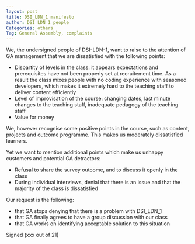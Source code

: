 ```yaml
---
layout: post
title: DSI_LDN_1 manifesto
author: DSI_LDN_1 people
Categories: others
Tag: General Assembly, complaints
---
```


We, the undersigned people of DSI-LDN-1, want to raise to the attention of GA management that we are dissatisfied with the following points:

- Dispartity of levels in the class: it appears expectations and prerequisites have not been properly set at recruitement time. As a result the class mixes people with no coding experience with seasoned developers, which makes it extremely hard to the teaching staff to deliver content efficiently
- Level of improvisation of the course: changing dates, last minute changes to the teaching staff, inadequate pedagogy of the teaching staff
- Value for money

We, however recognise some positive points in the course, such as content, projects and outcome programme.
This makes us moderately dissatisfied learners.

Yet we want to mention additional points which make us unhappy customers and potential GA detractors:
- Refusal to share the survey outcome, and to discuss it openly in the class
- During individual interviews, denial that there is an issue and that the majority of the class is dissatisfied

Our request is the following:
- that GA stops denying that there is a problem with DSI_LDN_1
- that GA finally agrees to have a group discussion with our class
- that GA works on identifying acceptable solution to this situation

Signed (xxx out of 21)